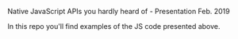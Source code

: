 Native JavaScript APIs you hardly heard of - Presentation Feb. 2019

In this repo you'll find examples of the JS code presented above.

